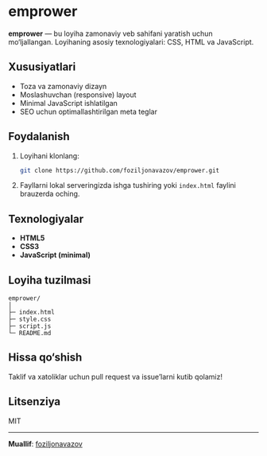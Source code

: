 # emprower

**emprower** — bu loyiha zamonaviy veb sahifani yaratish uchun mo‘ljallangan. Loyihaning asosiy texnologiyalari: CSS, HTML va JavaScript.

## Xususiyatlari

- Toza va zamonaviy dizayn
- Moslashuvchan (responsive) layout
- Minimal JavaScript ishlatilgan
- SEO uchun optimallashtirilgan meta teglar

## Foydalanish

1. Loyihani klonlang:
    ```bash
    git clone https://github.com/foziljonavazov/emprower.git
    ```
2. Fayllarni lokal serveringizda ishga tushiring yoki `index.html` faylini brauzerda oching.

## Texnologiyalar

- **HTML5**
- **CSS3**
- **JavaScript (minimal)**

## Loyiha tuzilmasi

```
emprower/
│
├─ index.html
├─ style.css
├─ script.js
└─ README.md
```


## Hissa qo‘shish

Taklif va xatoliklar uchun pull request va issue’larni kutib qolamiz!

## Litsenziya

MIT

---

**Muallif**: [foziljonavazov](https://github.com/foziljonavazov)